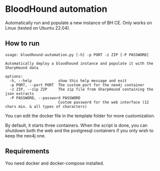 # BloodHound automation
Automatically run and populate a new instance of BH CE.
Only works on Linux (tested on Ubuntu 22.04). 

## How to run
```
usage: bloodhound-automation.py [-h] -p PORT -z ZIP [-P PASSWORD]

Automatically deploy a bloodhound instance and populate it with the SharpHound data

options:
  -h, --help            show this help message and exit
  -p PORT, --port PORT  The custom port for the neo4j container
  -z ZIP, --zip ZIP     The zip file from SharpHound containing the json extracts
  -P PASSWORD, --password PASSWORD
                        Custom password for the web interface (12 chars min. & all types of characters)
```

You can edit the docker file in the template folder for more customization.

By default, it starts three containers. When the script is done, you can shutdown both the web and the postgresql containers if you only wish to keep the neo4j one.


## Requirements

You need docker and docker-compose installed.
